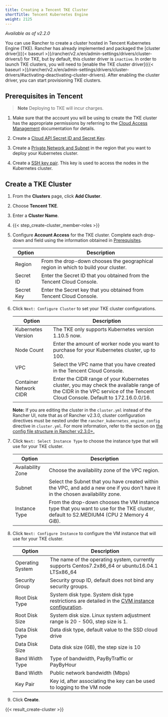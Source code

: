 ```yaml
---
title: Creating a Tencent TKE Cluster
shortTitle: Tencent Kubernetes Engine
weight: 2125
---
```


_Available as of v2.2.0_

You can use Rancher to create a cluster hosted in Tencent Kubernetes Engine (TKE). Rancher has already implemented and packaged the [cluster driver]({{< baseurl >}}/rancher/v2.x/en/admin-settings/drivers/cluster-drivers/) for TKE, but by default, this cluster driver is `inactive`. In order to launch TKE clusters, you will need to [enable the TKE cluster driver]({{< baseurl >}}/rancher/v2.x/en/admin-settings/drivers/cluster-drivers/#activating-deactivating-cluster-drivers). After enabling the cluster driver, you can start provisioning TKE clusters.

## Prerequisites in Tencent

>**Note**
>Deploying to TKE will incur charges.

1. Make sure that the account you will be using to create the TKE cluster has the appropriate permissions by referring to the  [Cloud Access Management](https://intl.cloud.tencent.com/document/product/598/10600) documentation for details.

2. Create a [Cloud API Secret ID and Secret Key](https://console.cloud.tencent.com/capi).

3. Create a [Private Network and Subnet](https://intl.cloud.tencent.com/document/product/215/4927) in the region that you want to deploy your Kubernetes cluster.

4. Create a [SSH key pair](https://intl.cloud.tencent.com/document/product/213/6092). This key is used to access the nodes in the Kubernetes cluster.

## Create a TKE Cluster

1. From the **Clusters** page, click **Add Cluster**.

2. Choose **Tencent TKE**.

3. Enter a **Cluster Name**.

4. {{< step_create-cluster_member-roles >}}

5. Configure **Account Access** for the TKE cluster. Complete each drop-down and field using the information obtained in [Prerequisites](#prerequisites).

    | Option    | Description                                                                                                          |
    | ---------- | -------------------------------------------------------------------------------------------------------------------- |
    | Region     | From the drop-down chooses the geographical region in which to build your cluster.                                    |
    | Secret ID  | Enter the Secret ID that you obtained from the Tencent Cloud Console. |
    | Secret Key | Enter the Secret key that you obtained from Tencent Cloud Console. |

6. Click `Next: Configure Cluster` to set your TKE cluster configurations.

    | Option | Description                                                                                                          |
    | ---------- | -------------------------------------------------------------------------------------------------------------------- |
    | Kubernetes Version | The TKE only supports Kubernetes version 1.10.5 now.  |
    | Node Count  | Enter the amount of worker node you want to purchase for your Kubernetes cluster, up to 100. |
    | VPC | Select the VPC name that you have created in the Tencent Cloud Console. |
    | Container Network CIDR | Enter the CIDR range of your Kubernetes cluster, you may check the available range of the CIDR in the VPC service of the Tencent Cloud Console. Default to 172.16.0.0/16. |

    **Note:** If you are editing the cluster in the `cluster.yml` instead of the Rancher UI, note that as of Rancher v2.3.0, cluster configuration directives must be nested under the `rancher_kubernetes_engine_config` directive in `cluster.yml`. For more information, refer to the section on [the config file structure in Rancher v2.3.0+.]({{<baseurl>}}/rancher/v2.x/en/cluster-provisioning/rke-clusters/options/#config-file-structure-in-rancher-v2-3-0)

7. Click `Next: Select Instance Type` to choose the instance type that will use for your TKE cluster.

    | Option | Description                                                                                                          |
    | ---------- | -------------------------------------------------------------------------------------------------------------------- |
    | Availability Zone | Choose the availability zone of the VPC region.  |
    | Subnet  | Select the Subnet that you have created within the VPC, and add a new one if you don't have it in the chosen availability zone. |
    | Instance Type | From the drop-down chooses the VM instance type that you want to use for the TKE cluster, default to S2.MEDIUM4 (CPU 2 Memory 4 GiB). |

8. Click `Next: Configure Instance` to configure the VM instance that will use for your TKE cluster.

    Option | Description
    -------|------------
    Operating System | The name of the operating system, currently supports Centos7.2x86_64 or ubuntu16.04.1 LTSx86_64
    Security Group | Security group ID, default does not bind any security groups.
    Root Disk Type | System disk type. System disk type restrictions are detailed in the [CVM instance configuration](https://cloud.tencent.com/document/product/213/11518).
    Root Disk Size | System disk size. Linux system adjustment range is 20 - 50G, step size is 1.
    Data Disk Type | Data disk type, default value to the SSD cloud drive
    Data Disk Size | Data disk size (GB), the step size is 10
    Band Width Type | Type of bandwidth, PayByTraffic or PayByHour
    Band Width | Public network bandwidth (Mbps)
    Key Pair | Key id, after associating the key can be used to logging to the VM node

9. Click **Create**.

{{< result_create-cluster >}}
